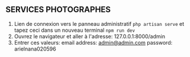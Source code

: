 ## SERVICES PHOTOGRAPHES

1. Lien de connexion vers le panneau administratif
`php artisan serve` et tapez ceci dans un nouveau terminal `npm run dev`
2. Ouvrez le navigateur et aller à l'adresse: 127.0.0.1:8000/admin
3. Entrer ces valeurs: email address: admin@admin.com  password: arielnana020596
